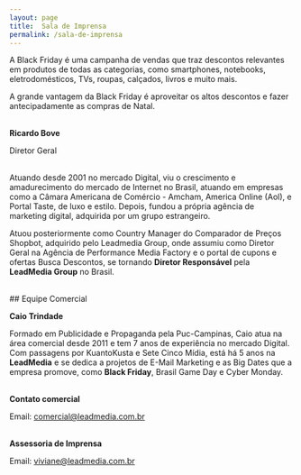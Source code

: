 ```yaml
---
layout: page
title:  Sala de Imprensa
permalink: /sala-de-imprensa
---
```


A Black Friday é uma campanha de vendas que traz descontos relevantes em produtos de todas as categorias, como smartphones, notebooks, eletrodomésticos, TVs, roupas, calçados, livros e muito mais.

A grande vantagem da Black Friday é aproveitar os altos descontos e fazer antecipadamente as compras de Natal.  
  
  
\
**Ricardo Bove**

Diretor Geral

\
Atuando desde 2001 no mercado Digital, viu o crescimento e amadurecimento do mercado de Internet no Brasil, atuando em empresas como a Câmara Americana de Comércio - Amcham, America Online (Aol), e Portal Taste, de luxo e estilo. Depois, fundou a própria agência de marketing digital, adquirida por um grupo estrangeiro.

Atuou posteriormente como Country Manager do Comparador de Preços Shopbot, adquirido pelo Leadmedia Group, onde assumiu como Diretor Geral na Agência de Performance Media Factory e o portal de cupons e ofertas Busca Descontos, se tornando **Diretor Responsável** pela **LeadMedia Group** no Brasil.  
  
<br />
## Equipe Comercial
  
**Caio Trindade**

Formado em Publicidade e Propaganda pela Puc-Campinas, Caio atua na área comercial desde 2011 e tem 7 anos de experiência no mercado Digital.
Com passagens por KuantoKusta e Sete Cinco Mídia, está há 5 anos na **LeadMedia** e se dedica a projetos de E-Mail Marketing e as Big Dates que a empresa promove, como **Black Friday**, Brasil Game Day e Cyber Monday.

\
**Contato comercial**

Email: comercial@leadmedia.com.br

\
**Assessoria de Imprensa**

Email: viviane@leadmedia.com.br
